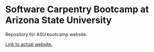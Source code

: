Software Carpentry Bootcamp at Arizona State University
============================

Repository for ASU bootcamp website.

[Link to actual website.](http://naupaka.github.io/2014-09-27-asu)
